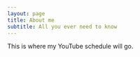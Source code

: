 ```yaml
---
layout: page
title: About me
subtitle: All you ever need to know
---
```


This is where my YouTube schedule will go.

